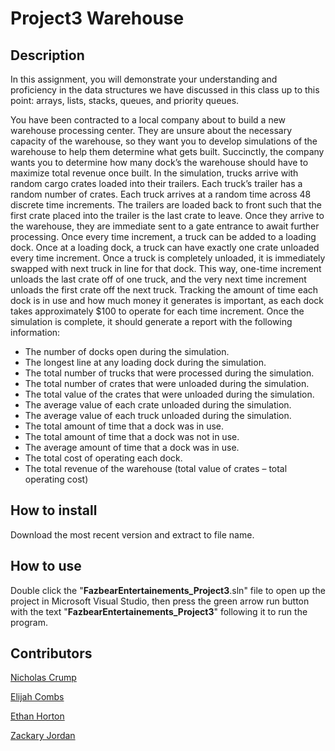 # Project3 Warehouse

## Description
In this assignment, you will demonstrate your understanding and proficiency in the data
structures we have discussed in this class up to this point: arrays, lists, stacks, queues, and
priority queues.

  You have been contracted to a local company about to build a new warehouse processing
center. They are unsure about the necessary capacity of the warehouse, so they want you to
develop simulations of the warehouse to help them determine what gets built. Succinctly, the
company wants you to determine how many dock’s the warehouse should have to maximize total
revenue once built.
  In the simulation, trucks arrive with random cargo crates loaded into their trailers. Each
truck’s trailer has a random number of crates. Each truck arrives at a random time across 48
discrete time increments. The trailers are loaded back to front such that the first crate placed into
the trailer is the last crate to leave. Once they arrive to the warehouse, they are immediate sent
to a gate entrance to await further processing. Once every time increment, a truck can be added
to a loading dock.
  Once at a loading dock, a truck can have exactly one crate unloaded every time
increment. Once a truck is completely unloaded, it is immediately swapped with next truck in line
for that dock. This way, one-time increment unloads the last crate off of one truck, and the very
next time increment unloads the first crate off the next truck.
  Tracking the amount of time each dock is in use and how much money it generates is
important, as each dock takes approximately $100 to operate for each time increment.
Once the simulation is complete, it should generate a report with the following information:

* The number of docks open during the simulation.
* The longest line at any loading dock during the simulation.
* The total number of trucks that were processed during the simulation.
* The total number of crates that were unloaded during the simulation.
* The total value of the crates that were unloaded during the simulation.
* The average value of each crate unloaded during the simulation.
* The average value of each truck unloaded during the simulation.
* The total amount of time that a dock was in use.
* The total amount of time that a dock was not in use.
* The average amount of time that a dock was in use.
* The total cost of operating each dock.
* The total revenue of the warehouse (total value of crates – total operating cost)

## How to install
Download the most recent version and extract to file name.

## How to use
Double click the "**FazbearEntertainements_Project3**.sln" file to open up the project in Microsoft Visual Studio, then press the green arrow run button with the text "**FazbearEntertainements_Project3**" following it to run the program.

## Contributors
[Nicholas Crump](https://github.com/Kataruse)

[Elijah Combs](https://github.com/ConeDome)

[Ethan Horton](https://github.com/hortonew27)

[Zackary Jordan](https://github.com/ShadowWlkr)
